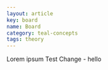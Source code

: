 ```yaml
---
layout: article
key: board
name: Board
category: teal-concepts
tags: theory
---
```

Lorem ipsum Test Change - hello
